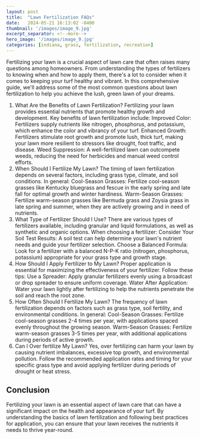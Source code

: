 ```yaml
---
layout: post
title:  "Lawn Fertilization FAQs"
date:   2024-05-21 16:13:02 -0400
thumbnail: '/images/image_9.jpg'
excerpt_separator: <!--more-->
hero_image: '/images/image_9.jpg'
categories: [indiana, grass, fertilization, recreation]
---
```

Fertilizing your lawn is a crucial aspect of lawn care that often raises many questions among homeowners. <!--more-->From understanding the types of fertilizers to knowing when and how to apply them, there's a lot to consider when it comes to keeping your turf healthy and vibrant. In this comprehensive guide, we'll address some of the most common questions about lawn fertilization to help you achieve the lush, green lawn of your dreams.
1. What Are the Benefits of Lawn Fertilization?
Fertilizing your lawn provides essential nutrients that promote healthy growth and development. Key benefits of lawn fertilization include:
Improved Color: Fertilizers supply nutrients like nitrogen, phosphorus, and potassium, which enhance the color and vibrancy of your turf.
Enhanced Growth: Fertilizers stimulate root growth and promote lush, thick turf, making your lawn more resilient to stressors like drought, foot traffic, and disease.
Weed Suppression: A well-fertilized lawn can outcompete weeds, reducing the need for herbicides and manual weed control efforts.
2. When Should I Fertilize My Lawn?
The timing of lawn fertilization depends on several factors, including grass type, climate, and soil conditions. In general:
Cool-Season Grasses: Fertilize cool-season grasses like Kentucky bluegrass and fescue in the early spring and late fall for optimal growth and winter hardiness.
Warm-Season Grasses: Fertilize warm-season grasses like Bermuda grass and Zoysia grass in late spring and summer, when they are actively growing and in need of nutrients.
3. What Type of Fertilizer Should I Use?
There are various types of fertilizers available, including granular and liquid formulations, as well as synthetic and organic options. When choosing a fertilizer:
Consider Your Soil Test Results: A soil test can help determine your lawn's nutrient needs and guide your fertilizer selection.
Choose a Balanced Formula: Look for a fertilizer with a balanced N-P-K ratio (nitrogen, phosphorus, potassium) appropriate for your grass type and growth stage.
4. How Should I Apply Fertilizer to My Lawn?
Proper application is essential for maximizing the effectiveness of your fertilizer. Follow these tips:
Use a Spreader: Apply granular fertilizers evenly using a broadcast or drop spreader to ensure uniform coverage.
Water After Application: Water your lawn lightly after fertilizing to help the nutrients penetrate the soil and reach the root zone.
5. How Often Should I Fertilize My Lawn?
The frequency of lawn fertilization depends on factors such as grass type, soil fertility, and environmental conditions. In general:
Cool-Season Grasses: Fertilize cool-season grasses 2-4 times per year, with applications spaced evenly throughout the growing season.
Warm-Season Grasses: Fertilize warm-season grasses 3-5 times per year, with additional applications during periods of active growth.
6. Can I Over fertilize My Lawn?
Yes, over fertilizing can harm your lawn by causing nutrient imbalances, excessive top growth, and environmental pollution. Follow the recommended application rates and timing for your specific grass type and avoid applying fertilizer during periods of drought or heat stress.

## Conclusion
Fertilizing your lawn is an essential aspect of lawn care that can have a significant impact on the health and appearance of your turf. By understanding the basics of lawn fertilization and following best practices for application, you can ensure that your lawn receives the nutrients it needs to thrive year-round.
